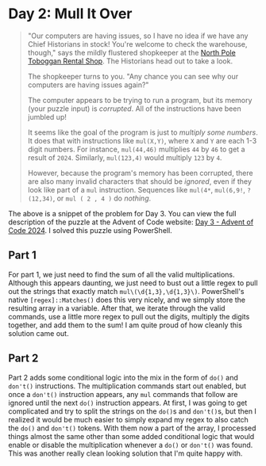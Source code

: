 # Day 2: Mull It Over

> "Our computers are having issues, so I have no idea if we have any Chief Historians in stock! You're welcome to check the warehouse, though," says the mildly flustered shopkeeper at the [North Pole Toboggan Rental Shop](https://adventofcode.com/2020/day/2). The Historians head out to take a look.
>
> The shopkeeper turns to you. "Any chance you can see why our computers are having issues again?"
>
> The computer appears to be trying to run a program, but its memory (your puzzle input) is *corrupted*. All of the instructions have been jumbled up!
>
> It seems like the goal of the program is just to *multiply some numbers*. It does that with instructions like `mul(X,Y)`, where `X` and `Y` are each 1-3 digit numbers. For instance, `mul(44,46)` multiplies `44` by `46` to get a result of `2024`. Similarly, `mul(123,4)` would multiply `123` by `4`.
>
> However, because the program's memory has been corrupted, there are also many invalid characters that should be *ignored*, even if they look like part of a `mul` instruction. Sequences like `mul(4*`, `mul(6,9!`, `?(12,34)`, or `mul ( 2 , 4 )` do *nothing*.

The above is a snippet of the problem for Day 3. You can view the full description of the puzzle at the Advent of Code website: [Day 3 - Advent of Code 2024](https://adventofcode.com/2024/day/3). I solved this puzzle using PowerShell.

## Part 1

For part 1, we just need to find the sum of all the valid multiplications. Although this appears daunting, we just need to bust out a little regex to pull out the strings that exactly match `mul\(\d{1,3},\d{1,3}\)`. PowerShell's native `[regex]::Matches()` does this very nicely, and we simply store the resulting array in a variable. After that, we iterate through the valid commands, use a little more regex to pull out the digits, multiply the digits together, and add them to the sum! I am quite proud of how cleanly this solution came out.

## Part 2

Part 2 adds some conditional logic into the mix in the form of `do()` and `don't()` instructions. The multiplication commands start out enabled, but once a `don't()` instruction appears, any `mul` commands that follow are ignored until the next `do()` instruction appears. At first, I was going to get complicated and try to split the strings on the `do()`s and `don't()`s, but then I realized it would be much easier to simply expand my regex to also catch the `do()` and `don't()` tokens. With them now a part of the array, I processed things almost the same other than some added conditional logic that would enable or disable the multiplication whenever a `do()` or `don't()` was found. This was another really clean looking solution that I'm quite happy with.